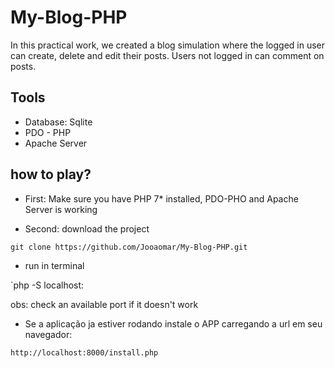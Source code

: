# My-Blog-PHP

In this practical work, we created a blog simulation where the logged in user can create, delete and edit their posts. Users not logged in can comment on posts.

## Tools

* Database: Sqlite
* PDO - PHP
* Apache Server

## how to play?

* First: Make sure you have PHP 7* installed, PDO-PHO and Apache Server is working

* Second: download the project

`git clone https://github.com/Jooaomar/My-Blog-PHP.git`

* run in terminal
 
`php -S localhost:<port>

obs: check an available port if it doesn't work

- Se a aplicação ja estiver rodando
instale o APP carregando a url em seu navegador:

`http://localhost:8000/install.php`

